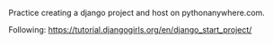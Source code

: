 Practice creating a django project and host on pythonanywhere.com.

Following: https://tutorial.djangogirls.org/en/django_start_project/
